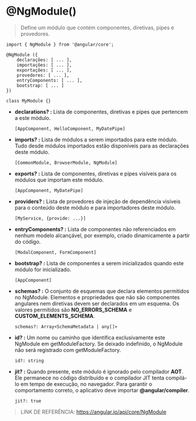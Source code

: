 # @NgModule()

> Define um módulo que contém componentes, diretivas, pipes e provedores.

    import { NgModule } from '@angular/core';

    @NgModule ({
        declarações: [ ... ], 
        importações: [ ... ], 
        exportações: [ ... ], 
        provedores: [ ... ],
        entryComponents: [ ... ],
        bootstrap: [ ... ]
    })

    class MyModule {}

- **declarations? :** Lista de componentes, diretivas e pipes que pertencem a este módulo.

      [AppComponent, HelloComponent, MyDatePipe]

- **imports? :** Lista de módulos a serem importados para este módulo. Tudo desde módulos importados estão disponíveis para as declarações deste módulo.

      [CommonModule, BrowserModule, NgModule]

- **exports? :** Lista de componentes, diretivas e pipes visíveis para os módulos que importam este módulo.

      [AppComponent, MyDatePipe]

- **providers? :** Lista de provedores de injeção de dependência visíveis para o conteúdo deste módulo e para importadores deste módulo.

      [MyService, {provide: ...}]

- **entryComponents? :** Lista de componentes não referenciados em nenhum modelo alcançável, por exemplo, criado dinamicamente a partir do código.

      [ModalComponent, FormComponent]

- **bootstrap? :** Lista de componentes a serem inicializados quando este módulo for inicializado.

      [AppComponent]
       
- **schemas? :** O conjunto de esquemas que declara elementos permitidos no NgModule. Elementos e propriedades que não são componentes angulares nem diretivas devem ser declarados em um esquema. Os valores permitidos são **NO_ERRORS_SCHEMA** e **CUSTOM_ELEMENTS_SCHEMA**.

      schemas?: Array<SchemaMetadata | any[]>

- **id? :** Um nome ou caminho que identifica exclusivamente este NgModule em getModuleFactory. Se deixado indefinido, o NgModule não será registrado com getModuleFactory.

      id?: string

- **jit? :** Quando presente, este módulo é ignorado pelo compilador **AOT**. Ele permanece no código distribuído e o compilador JIT tenta compilá-lo em tempo de execução, no navegador. Para garantir o comportamento correto, o aplicativo deve importar **@angular/compiler**.

      jit?: true
      
> LINK DE REFERÊNCIA: https://angular.io/api/core/NgModule

